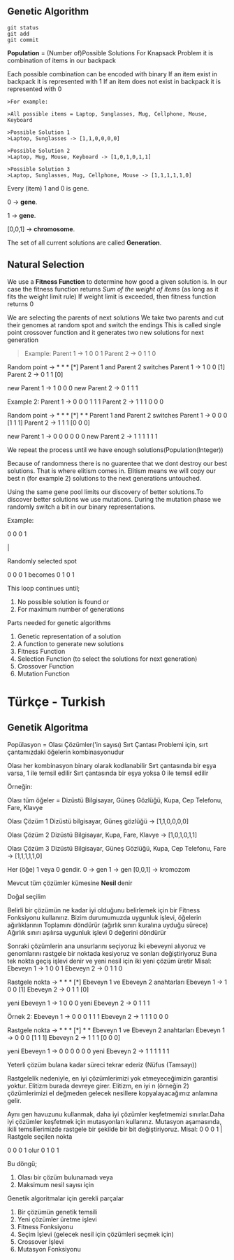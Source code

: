 ## Genetic Algorithm

``` 
git status
git add
git commit
```

**Population** = (Number of)Possible Solutions
For Knapsack Problem it is combination of items in our backpack

Each possible combination can be encoded with binary
If an item exist in backpack it is represented with 1 
If an item does not exist in backpack it is represented with 0
``` 
>For example:

>All possible items = Laptop, Sunglasses, Mug, Cellphone, Mouse, Keyboard

>Possible Solution 1
>Laptop, Sunglasses -> [1,1,0,0,0,0]

>Possible Solution 2
>Laptop, Mug, Mouse, Keyboard -> [1,0,1,0,1,1]

>Possible Solution 3 
>Laptop, Sunglasses, Mug, Cellphone, Mouse -> [1,1,1,1,1,0]
```
Every (item) 1 and 0 is gene.

0 -> **gene**.

1 -> **gene**.


[0,0,1] -> **chromosome**.

The set of all current solutions are called <b>Generation</b>.

## Natural Selection

We use a **Fitness Function** to determine how good a given solution is.
In our case the fitness function returns *Sum of the weight of items* (as long as it fits the weight limit rule)
If weight limit is exceeded, then fitness function returns 0

We are selecting the parents of next solutions
We take two parents and cut their genomes at random spot and switch the endings
This is called single point crossover function and it generates two new solutions for next generation
>Example:
Parent 1 -> 1 0 0 1
>Parent 2 -> 0 1 1 0

Random point -> * * * [*]
Parent 1 and Parent 2 switches
Parent 1 -> 1 0 0 [1]
Parent 2 -> 0 1 1 [0]

new Parent 1 -> 1 0 0 0
new Parent 2 -> 0 1 1 1

Example 2:
Parent 1 -> 0 0 0 1 1 1
Parent 2 -> 1 1 1 0 0 0

Random point -> * * * [*] * *
Parent 1 and Parent 2 switches
Parent 1 -> 0 0 0 [1 1 1]
Parent 2 -> 1 1 1 [0 0 0]

new Parent 1 -> 0 0 0 0 0 0
new Parent 2 -> 1 1 1 1 1 1

We repeat the process until we have enough solutions(Population(Integer))

Because of randomness there is no guarentee that we dont destroy our best solutions.
That is where elitism comes in. Elitism means we will copy our best n (for example 2) solutions to the next generations untouched.

Using the same gene pool limits our discovery of better solutions.To discover better solutions we use mutations.
During the mutation phase we randomly switch a bit in our binary representations.

Example:

0 0 0 1

  |
  
Randomly selected spot

0 0 0 1 becomes
0 1 0 1

This loop continues until;
1) No possible solution is found
*or*
2) For maximum number of generations

Parts needed for genetic algorithms
1) Genetic representation of a solution
2) A function to generate new solutions
3) Fitness Function
4) Selection Function (to select the solutions for next generation)
5) Crossover Function
6) Mutation Function

# Türkçe - Turkish

## Genetik Algoritma

Popülasyon = Olası Çözümler('in sayısı)
Sırt Çantası Problemi için, sırt çantamızdaki öğelerin kombinasyonudur

Olası her kombinasyon binary olarak kodlanabilir
Sırt çantasında bir eşya varsa, 1 ile temsil edilir
Sırt çantasında bir eşya yoksa 0 ile temsil edilir

Örneğin:

Olası tüm öğeler = Dizüstü Bilgisayar, Güneş Gözlüğü, Kupa, Cep Telefonu, Fare, Klavye

Olası Çözüm 1
Dizüstü bilgisayar, Güneş gözlüğü -> [1,1,0,0,0,0]

Olası Çözüm 2
Dizüstü Bilgisayar, Kupa, Fare, Klavye -> [1,0,1,0,1,1]

Olası Çözüm 3
Dizüstü Bilgisayar, Güneş Gözlüğü, Kupa, Cep Telefonu, Fare -> [1,1,1,1,1,0]

Her (öğe) 1 veya 0 gendir.
0 -> gen
1 -> gen
[0,0,1] -> kromozom

Mevcut tüm çözümler kümesine <b> Nesil </b> denir

Doğal seçilim

Belirli bir çözümün ne kadar iyi olduğunu belirlemek için bir Fitness Fonksiyonu kullanırız.
Bizim durumumuzda uygunluk işlevi, öğelerin ağırlıklarının Toplamını döndürür (ağırlık sınırı kuralına uyduğu sürece)
Ağırlık sınırı aşılırsa uygunluk işlevi 0 değerini döndürür

Sonraki çözümlerin ana unsurlarını seçiyoruz
İki ebeveyni alıyoruz ve genomlarını rastgele bir noktada kesiyoruz ve sonları değiştiriyoruz
Buna tek nokta geçiş işlevi denir ve yeni nesil için iki yeni çözüm üretir
Misal:
Ebeveyn 1 -> 1 0 0 1
Ebeveyn 2 -> 0 1 1 0

Rastgele nokta -> * * * [*]
Ebeveyn 1 ve Ebeveyn 2 anahtarları
Ebeveyn 1 -> 1 0 0 [1]
Ebeveyn 2 -> 0 1 1 [0]

yeni Ebeveyn 1 -> 1 0 0 0
yeni Ebeveyn 2 -> 0 1 1 1

Örnek 2:
Ebeveyn 1 -> 0 0 0 1 1 1
Ebeveyn 2 -> 1 1 1 0 0 0

Rastgele nokta -> * * * [*] * *
Ebeveyn 1 ve Ebeveyn 2 anahtarları
Ebeveyn 1 -> 0 0 0 [1 1 1]
Ebeveyn 2 -> 1 1 1 [0 0 0]

yeni Ebeveyn 1 -> 0 0 0 0 0 0
yeni Ebeveyn 2 -> 1 1 1 1 1 1

Yeterli çözüm bulana kadar süreci tekrar ederiz (Nüfus (Tamsayı))

Rastgelelik nedeniyle, en iyi çözümlerimizi yok etmeyeceğimizin garantisi yoktur.
Elitizm burada devreye girer. Elitizm, en iyi n (örneğin 2) çözümlerimizi el değmeden gelecek nesillere kopyalayacağımız anlamına gelir.

Aynı gen havuzunu kullanmak, daha iyi çözümler keşfetmemizi sınırlar.Daha iyi çözümler keşfetmek için mutasyonları kullanırız.
Mutasyon aşamasında, ikili temsillerimizde rastgele bir şekilde bir bit değiştiriyoruz.
Misal:
0 0 0 1
  |
Rastgele seçilen nokta

0 0 0 1 olur
0 1 0 1

Bu döngü;
1) Olası bir çözüm bulunamadı
veya
2) Maksimum nesil sayısı için

Genetik algoritmalar için gerekli parçalar
1) Bir çözümün genetik temsili
2) Yeni çözümler üretme işlevi
3) Fitness Fonksiyonu
4) Seçim İşlevi (gelecek nesil için çözümleri seçmek için)
5) Crossover İşlevi
6) Mutasyon Fonksiyonu
